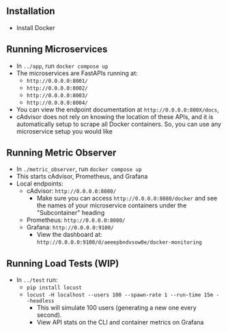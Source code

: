 ## Installation
- Install Docker

## Running Microservices
- In `../app`, run `docker compose up`
- The microservices are FastAPIs running at:
  - `http://0.0.0.0:8001/`
  - `http://0.0.0.0:8002/`
  - `http://0.0.0.0:8003/`
  - `http://0.0.0.0:8004/`
- You can view the endpoint documentation at `http://0.0.0.0:800X/docs`,
- cAdvisor does not rely on knowing the location of these APIs, and it is automatically setup to scrape all Docker containers. So, you can use any microservice setup you would like

## Running Metric Observer
- In `./metric_observer`, run `docker compose up`
- This starts cAdvisor, Prometheus, and Grafana
- Local endpoints:
  - cAdvisor: `http://0.0.0.0:8080/`
    - Make sure you can access `http://0.0.0.0:8080/docker` and see the names of your microservice containers under the "Subcontainer" heading
  - Prometheus: `http://0.0.0.0:8080/`
  - Grafana: `http://0.0.0.0:9100/`
    - View the dashboard at: `http://0.0.0.0:9100/d/aeeepbndvsow0e/docker-monitoring`

## Running Load Tests (WIP)
- In `../test` run:
  - `pip install locust`
  - `locust -H localhost --users 100 --spawn-rate 1 --run-time 15m --headless `
    - This will simulate 100 users (generating a new one every second).
    - View API stats on the CLI and container metrics on Grafana